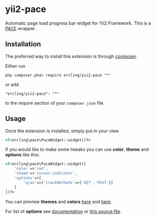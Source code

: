 yii2-pace
=========

Automatic page load progress bar widget for Yii2 Framework. This is a [PACE](http://github.hubspot.com/pace/docs/welcome/) wrapper. 

Installation
------------

The preferred way to install this extension is through [composer](http://getcomposer.org/download/).

Either run

```
php composer.phar require ercling/yii2-pace "*"
```
or add

```
"ercling/yii2-pace": "*"
```

to the require section of your `composer.json` file.

Usage
-----

Once the extension is installed, simply put in your view
```php
<?=ercling\pace\PaceWidget::widget()?>
```
If you would like to make some tweaks you can use **color**, **theme** and **options** like this:
```php
<?=ercling\pace\PaceWidget::widget([
    'color'=>'red',
    'theme'=>'corner-indicator',
    'options'=>[
        'ajax'=>['trackMethods'=>['GET','POST']]
    ]
])?>
```
You can preview **themes** and **colors** [here](http://github.hubspot.com/pace/docs/welcome/) and [here](https://eager.io/app/kYKTiQjoVjQk/install).

For list of **options** see [documentation](http://github.hubspot.com/pace/) or [this source file](https://github.com/HubSpot/pace/blob/master/pace.coffee).
